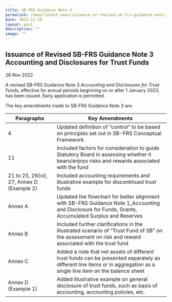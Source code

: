 ```yaml
---
title: SB FRS Guidance Note 3
permalink: /news/latest-news/issuance-of-revised-sb-frs-guidance-note-3/
date: 2022-11-28
layout: post
description: ""
image: ""
---
```



Issuance of Revised SB-FRS Guidance Note 3 Accounting and Disclosures for Trust Funds
-------------------------------------------------------------------------------------

28 Nov 2022

A revised SB-FRS Guidance Note 3 _Accounting and Disclosures for Trust Funds_, effective for annual periods beginning on or after 1 January 2023, has been issued. Early application is permitted.

The key amendments made to SB-FRS Guidance Note 3 are:

| **Paragraphs**| **Key Amendments** |
| -------- | -------- |
|4     | Updated definition of “control” to be based on principles set out in SB-FRS Conceptual Framework     |
|11     | Included factors for consideration to guide Statutory Board in assessing whether it bears/enjoys risks and rewards associated with the fund     |
|21 to 25, 26(vi), 27, Annex D (Example 2)     | Included accounting requirements and illustrative example for discontinued trust funds     |
|Annex A     | Updated the flowchart for better alignment with SB-FRS Guidance Note 1_Accounting and Disclosure for Funds, Grants, Accumulated Surplus and Reserves     |
|Annex B     | Included further clarifications in the illustrated scenario of “Trust Fund of SB” on the assessment on risk and reward associated with the trust fund     |
|Annex C     | Added a note that net assets of different trust funds can be presented separately as different line items or in aggregation as a single line item on the balance sheet    |
|Annex D (Example 1)     | Added illustrative example on general disclosure of trust funds, such as basis of accounting, accounting policies, etc.    |